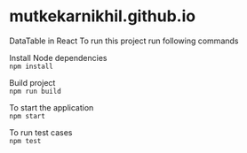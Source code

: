 # mutkekarnikhil.github.io
DataTable in React
To run this project run following commands

Install Node dependencies <Br />
`npm install`

Build project <br />
`npm run build`

To start the application <Br />
`npm start`

To run test cases <Br />
`npm test`
